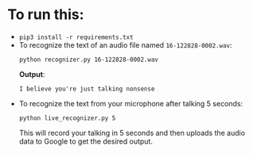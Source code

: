 # To run this:
- `pip3 install -r requirements.txt`
- To recognize the text of an audio file named `16-122828-0002.wav`:
    ```
    python recognizer.py 16-122828-0002.wav
    ```
    **Output**:
    ```
    I believe you're just talking nonsense
    ```
- To recognize the text from your microphone after talking 5 seconds:
    ```
    python live_recognizer.py 5
    ```
    This will record your talking in 5 seconds and then uploads the audio data to Google to get the desired output.